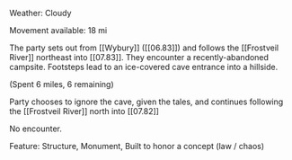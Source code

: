 
Weather: Cloudy

Movement available: 18 mi

The party sets out from [[Wybury]] ([[06.83]]) and follows the [[Frostveil River]] northeast into [[07.83]]. They encounter a recently-abandoned campsite. Footsteps lead to an ice-covered cave entrance into a hillside.

(Spent 6 miles, 6 remaining)

Party chooses to ignore the cave, given the tales, and continues following the [[Frostveil River]] north into [[07.82]] 

No encounter.

Feature: Structure, Monument, 
Built to honor a concept (law / chaos)
